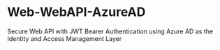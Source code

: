 # Web-WebAPI-AzureAD
Secure Web API with JWT Bearer Authentication using Azure AD as the Identity and Access Management Layer
